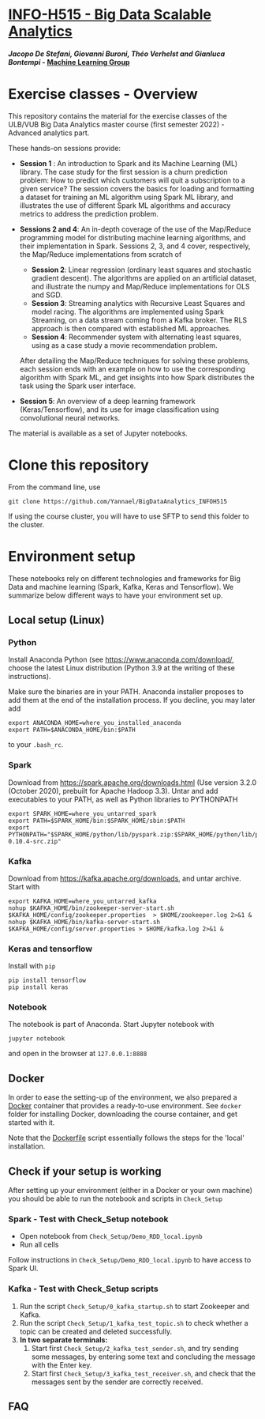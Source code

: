 # [INFO-H515 - Big Data Scalable Analytics](https://uv.ulb.ac.be/course/view.php?id=85246)

#### *Jacopo De Stefani, Giovanni Buroni, Théo Verhelst and Gianluca Bontempi* - [Machine Learning Group](http://mlg.ulb.ac.be) 

# Exercise classes - Overview 

This repository contains the material for the exercise classes of the ULB/VUB Big Data Analytics master course (first semester 2022) - Advanced analytics part.

These hands-on sessions provide:

* **Session 1** : An introduction to Spark and its Machine Learning (ML) library. The case study for the first session is a churn prediction problem: How to predict which customers will quit a subscription to a given service? The session covers the basics for loading and formatting a dataset for training an ML algorithm using Spark ML library, and illustrates the use of different Spark ML algorithms and accuracy metrics to address the prediction problem. 
* **Sessions 2 and 4**: An in-depth coverage of the use of the Map/Reduce programming model for distributing machine learning algorithms, and their implementation in Spark. Sessions 2, 3, and 4 cover, respectively, the Map/Reduce implementations from scratch of
	* **Session 2**: Linear regression (ordinary least squares and stochastic gradient descent). The algorithms are applied on an artificial dataset, and illustrate the numpy and Map/Reduce implementations for OLS and SGD. 
	* **Session 3**: Streaming analytics with Recursive Least Squares and model racing. The algorithms are implemented using Spark Streaming, on a data stream coming from a Kafka broker. The RLS approach is then compared with established ML approaches.
	* **Session 4**: Recommender system with alternating least squares, using as a case study a movie recommendation problem. 
	
	After detailing the Map/Reduce techniques for solving these problems, each session ends with an example on how to use the corresponding algorithm with Spark ML, and get insights into how Spark distributes the task using the Spark user interface.  
* **Session 5**: An overview of a deep learning framework (Keras/Tensorflow), and its use for image classification using convolutional neural networks.


The material is available as a set of Jupyter notebooks. 

# Clone this repository

From the command line, use

```
git clone https://github.com/Yannael/BigDataAnalytics_INFOH515
```

If using the course cluster, you will have to use SFTP to send this folder to the cluster. 

# Environment setup 

These notebooks rely on different technologies and frameworks for Big Data and machine learning (Spark, Kafka, Keras and Tensorflow). We summarize below different ways to have your environment set up. 

## Local setup (Linux)

### Python

Install Anaconda Python (see https://www.anaconda.com/download/, choose the latest Linux distribution (Python 3.9 at the writing of these instructions).

Make sure the binaries are in your PATH. Anaconda installer proposes to add them at the end of the installation process. If you decline, you may later add

```
export ANACONDA_HOME=where_you_installed_anaconda
export PATH=$ANACONDA_HOME/bin:$PATH
``` 

to your `.bash_rc`.

### Spark

Download from https://spark.apache.org/downloads.html (Use version 3.2.0 (October 2020), prebuilt for Apache Hadoop 3.3). Untar and add executables to your PATH, as well as Python libraries to PYTHONPATH

```
export SPARK_HOME=where_you_untarred_spark
export PATH=$SPARK_HOME/bin:$SPARK_HOME/sbin:$PATH
export PYTHONPATH="$SPARK_HOME/python/lib/pyspark.zip:$SPARK_HOME/python/lib/py4j-0.10.4-src.zip"
``` 

### Kafka

Download from https://kafka.apache.org/downloads, and untar archive. Start with 

```
export KAFKA_HOME=where_you_untarred_kafka
nohup $KAFKA_HOME/bin/zookeeper-server-start.sh $KAFKA_HOME/config/zookeeper.properties  > $HOME/zookeeper.log 2>&1 &
nohup $KAFKA_HOME/bin/kafka-server-start.sh $KAFKA_HOME/config/server.properties > $HOME/kafka.log 2>&1 &
```

### Keras and tensorflow

Install with `pip`

```
pip install tensorflow
pip install keras
```

### Notebook

The notebook is part of Anaconda. Start Jupyter notebook with 

```
jupyter notebook
```

and open in the browser at `127.0.0.1:8888`


## Docker

In order to ease the setting-up of the environment, we also prepared a [Docker](https://www.docker.com/) container that provides a ready-to-use environment. See `docker` folder for installing Docker, downloading the course container, and get started with it.

Note that the [Dockerfile](https://github.com/jdestefani/BigDataAnalytics_INFOH515/blob/master/Docker/Dockerfile) script essentially follows the steps for the 'local' installation. 

## Check if your setup is working

After setting up your environment (either in a Docker or your own machine) you should be able to run the notebook and scripts in `Check_Setup`

### Spark - Test with Check_Setup notebook

* Open notebook from  `Check_Setup/Demo_RDD_local.ipynb` 
* Run all cells

Follow instructions in `Check_Setup/Demo_RDD_local.ipynb` to have access to Spark UI.

### Kafka - Test with Check_Setup scripts

1. Run the script `Check_Setup/0_kafka_startup.sh` to start Zookeeper and Kafka.  
2. Run the script `Check_Setup/1_kafka_test_topic.sh` to check whether a topic can be created and deleted successfully.
3. **In two separate terminals:**
	1. Start first `Check_Setup/2_kafka_test_sender.sh`, and try sending some messages, by entering some text and concluding the message with the Enter key.
	2. Start first `Check_Setup/3_kafka_test_receiver.sh`, and check that the messages sent by the sender are correctly received.

## FAQ

